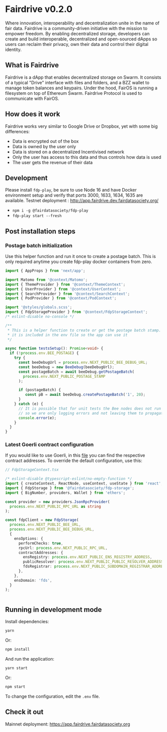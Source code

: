 # Fairdrive v0.2.0

Where innovation, interoperability and decentralization unite in the name of fair data.
Fairdrive is a community-driven initiative with the mission to empower freedom. By enabling decentralized storage, developers can create and build interoperable, decentralized and open-sourced dApps so users can reclaim their privacy, own their data and control their digital identity.

## What is Fairdrive

Fairdrive is a dApp that enables decentralized storage on Swarm. It consists of a typical "Drive" interface with files and folders, and a BZZ wallet to manage token balances and keypairs. Under the hood, FairOS is running a filesystem on top of Ethereum Swarm. Fairdrive Protocol is used to communicate with FairOS.

## How does it work

Fairdrive works very similar to Google Drive or Dropbox, yet with some big differences:

- Data is encrypted out of the box
- Data is owned by the user only
- Data is stored on a decentralized Incentivised network
- Only the user has access to this data and thus controls how data is used
- The user gets the revenue of their data

## Development


Please install `fdp-play`, be sure to use Node 16 and have Docker environment setup and verify that ports 3000, 1633, 1634, 1635 are available.
Testnet deployment : http://app.fairdrive.dev.fairdatasociety.org/


- `npm i -g @fairdatasociety/fdp-play`
- `fdp-play start --fresh`

## Post installation steps

### Postage batch initialization

Use this helper function and run it once to create a postage batch. This is only required anytime you create fdp-play docker containers from zero.

```typescript
import { AppProps } from 'next/app';

import Matomo from '@context/Matomo';
import { ThemeProvider } from '@context/ThemeContext';
import { UserProvider } from '@context/UserContext';
import { SearchProvider } from '@context/SearchContext';
import { PodProvider } from '@context/PodContext';

import '@styles/globals.scss';
import { FdpStorageProvider } from '@context/FdpStorageContext';
/* eslint-disable no-console */

/**
 * This is a helper function to create or get the postage batch stamp. Once gotten
 * it is included in the env file so the app can use it
 */

async function testsSetup(): Promise<void> {
  if (!process.env.BEE_POSTAGE) {
    try {
      const beeDebugUrl = process.env.NEXT_PUBLIC_BEE_DEBUG_URL;
      const beeDebug = new BeeDebug(beeDebugUrl);
      const postageBatch = await beeDebug.getPostageBatch(
        process.env.NEXT_PUBLIC_POSTAGE_STAMP
      );

      if (postageBatch) {
         const pB = await beeDebug.createPostageBatch('1', 20);      
      }
    } catch (e) {
      // It is possible that for unit tests the Bee nodes does not run
      // so we are only logging errors and not leaving them to propagate
      console.error(e);
    }
  }
}

```

### Latest Goerli contract configuration

If you would like to use Goerli, in this [file](https://github.com/fairDataSociety/fdp-contracts/blob/master/js-library/src/contracts/contracts-goerli.env) you can find the respective contract addresses. To override the default configuration, use this:

```typescript
// FdpStorageContext.tsx

/* eslint-disable @typescript-eslint/no-empty-function */
import { createContext, ReactNode, useContext, useState } from 'react';
import { FdpStorage } from '@fairdatasociety/fdp-storage';
import { BigNumber, providers, Wallet } from 'ethers';

const provider = new providers.JsonRpcProvider(
  process.env.NEXT_PUBLIC_RPC_URL as string
);

const fdpClient = new FdpStorage(
  process.env.NEXT_PUBLIC_BEE_URL,
  process.env.NEXT_PUBLIC_BEE_DEBUG_URL,
  {
    ensOptions: {
      performChecks: true,
      rpcUrl: process.env.NEXT_PUBLIC_RPC_URL,
      contractAddresses: {
        ensRegistry: process.env.NEXT_PUBLIC_ENS_REGISTRY_ADDRESS,
        publicResolver: process.env.NEXT_PUBLIC_PUBLIC_RESOLVER_ADDRESS,
        fdsRegistrar: process.env.NEXT_PUBLIC_SUBDOMAIN_REGISTRAR_ADDRESS,
      },
    },
    ensDomain: 'fds',
  }
);



```


## Running in development mode

Install dependencies:

```bash
yarn
```

Or:

```bash
npm install
```

And run the application:

```bash
yarn start
```

Or:

```bash
npm start
```

To change the configuration, edit the `.env` file.

## Check it out

Mainnet deployment: https://app.fairdrive.fairdatasociety.org

